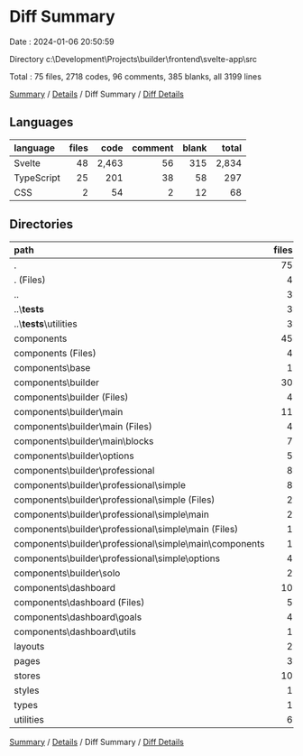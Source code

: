 # Diff Summary

Date : 2024-01-06 20:50:59

Directory c:\\Development\\Projects\\builder\\frontend\\svelte-app\\src

Total : 75 files,  2718 codes, 96 comments, 385 blanks, all 3199 lines

[Summary](results.md) / [Details](details.md) / Diff Summary / [Diff Details](diff-details.md)

## Languages
| language | files | code | comment | blank | total |
| :--- | ---: | ---: | ---: | ---: | ---: |
| Svelte | 48 | 2,463 | 56 | 315 | 2,834 |
| TypeScript | 25 | 201 | 38 | 58 | 297 |
| CSS | 2 | 54 | 2 | 12 | 68 |

## Directories
| path | files | code | comment | blank | total |
| :--- | ---: | ---: | ---: | ---: | ---: |
| . | 75 | 2,718 | 96 | 385 | 3,199 |
| . (Files) | 4 | 21 | 1 | 6 | 28 |
| .. | 3 | -256 | -4 | -43 | -303 |
| ..\\__tests__ | 3 | -256 | -4 | -43 | -303 |
| ..\\__tests__\\utilities | 3 | -256 | -4 | -43 | -303 |
| components | 45 | 2,089 | 61 | 262 | 2,412 |
| components (Files) | 4 | 745 | 15 | 69 | 829 |
| components\\base | 1 | 48 | 0 | 8 | 56 |
| components\\builder | 30 | 789 | 26 | 117 | 932 |
| components\\builder (Files) | 4 | 132 | 0 | 15 | 147 |
| components\\builder\\main | 11 | 206 | 9 | 41 | 256 |
| components\\builder\\main (Files) | 4 | 56 | 0 | 12 | 68 |
| components\\builder\\main\\blocks | 7 | 150 | 9 | 29 | 188 |
| components\\builder\\options | 5 | 104 | 8 | 12 | 124 |
| components\\builder\\professional | 8 | 347 | 9 | 47 | 403 |
| components\\builder\\professional\\simple | 8 | 347 | 9 | 47 | 403 |
| components\\builder\\professional\\simple (Files) | 2 | 32 | 0 | 8 | 40 |
| components\\builder\\professional\\simple\\main | 2 | 174 | 6 | 22 | 202 |
| components\\builder\\professional\\simple\\main (Files) | 1 | 109 | 6 | 12 | 127 |
| components\\builder\\professional\\simple\\main\\components | 1 | 65 | 0 | 10 | 75 |
| components\\builder\\professional\\simple\\options | 4 | 141 | 3 | 17 | 161 |
| components\\builder\\solo | 2 | 0 | 0 | 2 | 2 |
| components\\dashboard | 10 | 507 | 20 | 68 | 595 |
| components\\dashboard (Files) | 5 | 179 | 13 | 22 | 214 |
| components\\dashboard\\goals | 4 | 327 | 5 | 44 | 376 |
| components\\dashboard\\utils | 1 | 1 | 2 | 2 | 5 |
| layouts | 2 | 272 | 3 | 35 | 310 |
| pages | 3 | 170 | 2 | 30 | 202 |
| stores | 10 | 182 | 21 | 53 | 256 |
| styles | 1 | 51 | 2 | 11 | 64 |
| types | 1 | 46 | 1 | 9 | 56 |
| utilities | 6 | 143 | 9 | 22 | 174 |

[Summary](results.md) / [Details](details.md) / Diff Summary / [Diff Details](diff-details.md)